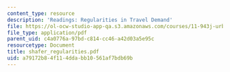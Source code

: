 ```yaml
---
content_type: resource
description: 'Readings: Regularities in Travel Demand'
file: https://ol-ocw-studio-app-qa.s3.amazonaws.com/courses/11-943j-urban-transportation-land-use-and-the-environment-spring-2002/a79172b84f114ddabb10561af7bdb69b_shafer_regularities.pdf
file_type: application/pdf
parent_uid: c4a0776a-97bd-c814-cc46-a42d03a5e95c
resourcetype: Document
title: shafer_regularities.pdf
uid: a79172b8-4f11-4dda-bb10-561af7bdb69b
---
```

